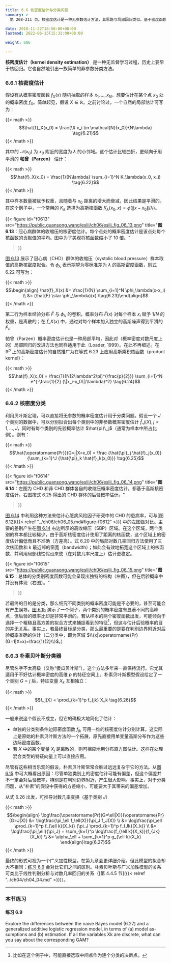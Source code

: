 ```yaml
---
title: 6.6 核密度估计与分类问题
summary: >
  第 208-211 页。核密度估计是一种无参数估计方法，其思路与局部回归类似。基于密度函数的估计，以及极其简化的假设，朴素贝叶斯分类器却通常可以达到很好的效果。

date: 2018-11-22T18:50:00+08:00
lastmod: 2022-06-15T15:31:00+08:00

weight: 606

---
```


**核密度估计（kernel density estimation）** 是一种无监督学习过程，历史上要早于核回归。它也自然地引出一族简单的非参数分类方法。

### 6.6.1 核密度估计

假设有从概率密度函数 $f_X(x)$ 随机抽取的样本 $x_1,\dots,x_N$，想要估计在某个点 $x_0$ 处的概率密度 $f_X$。简单起见，假设 $X\in\mathbb{R}$。之前讨论过，一个自然的局部估计可写为：

{{< math >}}
$$\hat{f}_X(x_0) = \frac{\# x_i \in \mathcal{N}(x_0)}{N\lambda} \tag{6.21}$$
{{< /math >}}

其中的 $\mathcal{N}(x_0)$ 为 $x_0$ 附近的宽度为 $\lambda$ 的小邻域。这个估计比较曲折，更倾向于用平滑的 **帕曾（Parzen）** 估计：

{{< math >}}
$$\hat{f}_X(x_0) = \frac{1}{N\lambda}
\sum_{i=1}^N K_\lambda(x_0, x_i) \tag{6.22}$$
{{< /math >}}

其中样本数量被赋予权重，且随着与 $x_0$ 距离的增大而衰减，因此结果是平滑的。在这个例子中，一个常用的 $K_\lambda$ 选择为高斯核函数 $K_\lambda(x_0,x)=\phi(\|x-x_0\|/\lambda)$。

{{< figure
  id="f0613"
  src="https://public.guansong.wang/eslii/ch06/eslii_fig_06_13.png"
  title="**图 6.13**：冠心病群体的收缩压的核密度估计。每个点处的概率密度估计是该点处每个核函数的贡献值的平均。图中为了美观将核函数缩小了 10 倍。"
>}}

[图 6.13](#figure-f0613) 展示了冠心病（CHD）群体的收缩压（systolic blood pressure）样本取值的高斯核密度拟合。令 $\phi_\lambda$ 表示期望为零标准差为 $\lambda$ 的高斯密度函数，则式 6.22 可写为：

{{< math >}}
$$\begin{align} \hat{f}_X(x)
&= \frac{1}{N} \sum_{i=1}^N \phi_\lambda(x-x_i) \\
&= (\hat{F} \star \phi_\lambda)(x)
\tag{6.23}\end{align}$$
{{< /math >}}

第二行为样本经验分布 $\hat{F}$ 与 $\phi_\lambda$ 的卷积。概率分布 $\hat{F}(x)$ 对每个样本 $x_i$ 赋予 $1/N$ 的权重，是离散的；在 $\hat{f}\_X(x)$ 中，通过对每个样本加入独立的高斯噪声得到平滑的 $\hat{F}$。

帕曾（Parzen）概率密度估计也是一种局部平均，因此对（概率密度对数尺度上的）局部回归的改进方法也同样适用于此（Loader, 1999）。在此不再细述。在 $\mathbb{R}^p$ 上的高斯密度估计的自然推广为在等式 6.23 上应用高斯乘积核函数（product kernel）：

{{< math >}}
$$\hat{f}_X(x_0) = \frac{1}{N(2\lambda^2\pi)^{\frac{p}{2}}}
\sum_{i=1}^N e^{-\frac{1}{2} (\|x_i-x_0\|/\lambda)^2} \tag{6.24}$$
{{< /math >}}

### 6.6.2 核密度分类

利用贝叶斯定理，可以直接将无参数的概率密度估计用于分类问题。假设一个 $J$ 个类别的数据中，可以分别拟合出每个类别中的非参数概率密度估计 $\hat{f}\_j(X),j=1,\dots,J$，同时有每个类别的先验概率估计 $\hat{pi}\_j$（通常为样本中所占比例）。则有：

{{< math >}}
$$\hat{\operatorname{Pr}}(G=j|X=x_0) = \frac
  {\hat{\pi}_j \hat{f}_j(x_0)}
  {\sum_{k=1}^J {\hat{\pi}_k \hat{f}_k(x_0)}}
\tag{6.25}$$
{{< /math >}}

{{< figure
  id="f0614"
  src="https://public.guansong.wang/eslii/ch06/eslii_fig_06_14.png"
  title="**图 6.14**：左图为 CHD 和非 CHD 群体各自的收缩压概率密度估计，都基于高斯核密度估计。右图按式 6.25 得出的 CHD 群体的后验概率估计。"
>}}

[图 6.14](#figure-f0614) 中利用这种方法来估计心脏病风险因子研究中的 CHD 的患病率，可与[图 6.12]({{< relref "../ch06/ch06_05.md#figure-f0612" >}}) 中的左图做对比。主要的差别产生在[图 6.14](#figure-f0614) 右边所示的高收缩压（SBP）区域。在这个区域，两个类别的样本都比较稀少，由于高斯核密度估计使用了距离的核函数，这个区域上的密度估计偏低而且不准确（方差高）。式 6.20 中的局部对数几率回归方法使用了三次核函数和 k 最近邻的窗宽（bandwidth）；如此会有效地拓宽这个区域上的核函数，并利用局部线性假设来使（在对数几率尺度上）估计更稳定。

{{< figure
  id="f0615"
  src="https://public.guansong.wang/eslii/ch06/eslii_fig_06_15.png"
  title="**图 6.15**：总体的分类别密度函数可能会呈现出独特的结构（左图），但在后验概率中并没有体现（右图）。"
>}}

若最终的目的是分类，那么细究不同类别的概率密度可能是不必要的，甚至可能会有产生误导。[图 6.15](#figure-f0615) 演示了一个例子，两个类别的概率密度有显著不同的高峰点，但后验的概率比却是非常平滑的。若从样本的两个密度函数出发，可能倾向于选择一个粗糙且高方差的拟合方式来捕捉看到的特征[^1]，但这与估计后验概率的目的并无关系。事实上，若最终目标是分类，那么最重要的是要在判別边界附近对后验概率准确的估计（二分类中，即为区域 $\\{x|\operatorname{Pr}(G=1|X=x)=\frac{1}{2}\\}$。)

### 6.6.3 朴素贝叶斯分类器

尽管名字不太高级（又称“傻瓜贝叶斯”），这个方法多年来一直保持流行。它尤其适用于不好估计概率密度的高维 $p$ 的特征空间上。朴素贝叶斯模型假设给定了一个类别 $G=j$ 后，特征变量 $X_k$ 互相独立：

{{< math >}}
$$f_j(X) = \prod_{k=1}^p f_{jk} X_k \tag{6.26}$$
{{< /math >}}

一般来说这个假设不成立，但它的确极大地简化了估计：

* 单独的分类别条件边际密度函数 $f_{jk}$ 可用一维的核密度估计分别计算。这实际上是原始的朴素贝叶斯方法的一个拓展，原先直接用单变量高斯分布作为这些边际密度函数。
* 若 $X$ 中的某个变量 $X_j$ 是离散的，则可相应地用分布直方图估计。这样在处理混合类型的特征向量上可以直接应用。

尽管有这些相当乐观的假设，朴素贝叶斯常常会胜过远远复杂于它的方法。从[图 6.15](#figure-0615) 中可大概看出原因：尽管单独类别上的密度估计可能有偏差，但这个偏差并不一定会对后验概率，特别是在判别边界附近，产生很大影响。事实上，对于分类问题，从“朴素”的假设中获得的方差缩小，可能要大于其带来的偏差增加。

从式 6.26 出发，可推导对数几率变换（基于类别 $J$）

{{< math >}}
$$\begin{align}
\log\frac{\operatorname{Pr}(G=\ell|X)}{\operatorname{Pr}(G=J|X)}
&= \log\frac{\pi_\ell f_\ell(X)}{\pi_J f_J(X)} \\
&= \log\frac{\pi_\ell \prod_{k=1}^p f_{\ell k}(X_k)}
            {\pi_J \prod_{k=1}^p f_{Jk}(X_k)} \\
&= \log\frac{\pi_\ell}{\pi_J} +
   \sum_{k=1}^p \log\frac{f_{\ell k}(X_k)}{f_{Jk}(X_k)} \\
&= \alpha_\ell + \sum_{k=1}^p g_{\ell k}(X_k)
\end{align}\tag{6.27}$$
{{< /math >}}

最终的形式可视为一个广义加性模型，在第九章会更详细介绍。但此模型的拟合却大不相同；[练习 6.9](#练习-69) 会对比它们之间的区别。朴素贝叶斯与广义加性模型的关系可类比于线性判别分析与对数几率回归的关系（[第 4.4.5 节]({{< relref "../ch04/ch04_04.md" >}})）。

----------

### 本节练习

#### 练习 6.9

Explore the differences between the naive Bayes model (6.27) and
a generalized additive logistic regression model, in terms of (a) model as-
sumptions and (b) estimation. If all the variables Xk are discrete, what can
you say about the corresponding GAM?

[^1]: 比如在这个例子中，可能直接选取中间点作为连个分类的决断点。